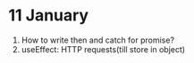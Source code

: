 # 11 January

1. How to write then and catch for promise?
2. useEffect: HTTP requests(till store in object)
